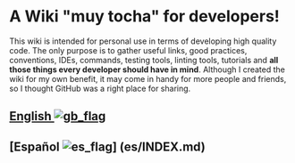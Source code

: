 # A Wiki "muy tocha" for developers!

This wiki is intended for personal use in terms of developing high quality code. The only purpose is to gather useful links, good practices, conventions, IDEs, commands, testing tools, linting tools, tutorials and **all those things every developer should have in mind**. Although I created the wiki for my own benefit, it may come in handy for more people and friends, so I thought GitHub was a right place for sharing.

## [English ![gb_flag](https://github.com/RDCH106/flags/blob/master/flags/flags/flat/32/United-Kingdom.png)](en/INDEX.md)

## [Español ![es_flag](https://github.com/RDCH106/flags/blob/master/flags/flags/flat/32/Spain.png)] (es/INDEX.md)

